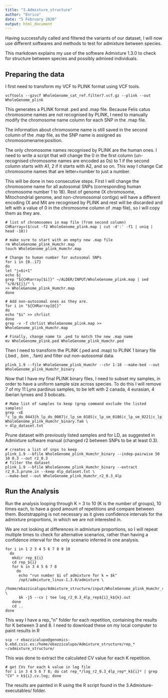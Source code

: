 ```yaml
---
title: "3.Admixture_structure"
author: "Enrico"
date: "5 February 2020"
output: html_document
---
```


Having successfully called and filtered the variants of our dataset, I will now use different softwares and methods to test for admixture between species.

This markdown explains my use of the software Admixture 1.3.0 to check for structure between species and possibly admixed individuals.

## Preparing the data

I first need to transform my VCF to PLINK format using VCF tools.
```
vcftools --gzvcf WholeGenome_cat_ref.filter7.vcf.gz --plink --out WholeGenome_plink
```
This generates a PLINK format .ped and .map file. Because Felis catus chromosome names are not recognised by PLINK, I need to manually modify the chromosome name column for each SNP in the .map file.

The information about chromosome name is still saved in the second column of the .map file, as the SNP name is assigned as chromosomename:position.

The only chromosome names recognised by PLINK are the human ones. I need to write a script that will change the 0 in the first column (un-recognised chromosome names are encoded as 0s) to 1 if the second column starts with A1, 2 if it starts with A2, and so on. This way I change Cat chromosome names that are letter+number to just a number.

This will be done in two consecutive steps. First I will change the chromosome name for all autosomal SNPs (corresponding human chromosome number 1 to 18). Rest of genome (X chromosome, Mitochondrial genome, and non-chromosomal contigs) will have a different encoding (X and Mit are recognised by PLINK and rest will be discarded and left with a value of 0 in the chromosome column of .map file), so I will copy them as they are.
```
# list of chromosomes in map file (from second column)
CHRarray=($(cut -f2 WholeGenome_plink.map | cut -d':' -f1 | uniq | head -18))

# make sure to start with an empty new .map file
rm WholeGenome_plink_Humchr.map
touch WholeGenome_plink_Humchr.map

# Change to human number for autosomal SNPs
for i in {0..17}
do
let "j=$i+1"
echo $j
grep "${CHRarray[$i]}" ~/ALDER/INPUT/WholeGenome_plink.map | sed "s/0/${j}/" \
>> WholeGenome_plink_Humchr.map
done

# Add non-autosomal ones as they are.
for i in "${CHRarray[@]}"
do
echo "$i" >> chrlist
done
grep -v -f chrlist WholeGenome_plink.map >> WholeGenome_plink_Humchr.map

# Finally, change name to .ped to match the new .map name
mv WholeGenome_plink.ped WholeGenome_plink_Humchr.ped
```
Then I need to transform the PLINK (.ped and .map) to PLINK 1 binary file (.bed , .bim , .fam) and filter out non-autosomal data.
```
plink_1.9 --file WholeGenome_plink_Humchr --chr 1-18 --make-bed --out WholeGenome_plink_Humchr_binary
```
Now that I have my final PLINK binary files, I need to subset my samples, in order to have a uniform sample size across species. To do this I will remove 7 of my 11 Lynx pardinus samples, to be left with 2 canada, 4 eurasian, 4 iberian lynxes and 3 bobcats.
```
# Make list of samples to keep (grep command exclude the listed samples)
grep -vE "c_lp_do_0443|h_lp_do_0007|c_lp_sm_0185|c_lp_sm_0186|c_lp_sm_0221|c_lp_sm_0298|c_lp_sm_0359" WholeGenome_plink_Humchr_binary.fam \
> 4lp_dataset.txt
```
Prune dataset with previously listed samples and for LD, as suggested in Admixture software manual (changed r2 between SNPs to be at least 0.3).
```
# creates a list of snps to keep
plink_1.9 --bfile WholeGenome_plink_Humchr_binary --indep-pairwise 50 10 0.3 --out r2_0.3
# filter the dataset
plink_1.9 --bfile WholeGenome_plink_Humchr_binary --extract r2_0.3.prune.in --keep 4lp_dataset.txt \
--make-bed --out WholeGenome_plink_Humchr_r2_0.3_4lp
```

## Run the Analysis

Run the analysis looping through K = 3 to 10 (K is the number of groups), 10 times each, to have a good amount of repetitions and compare between them.
Bootstrapping is not necessary as it gives confidence intervals for the admixture proportions, in which we are not interested in.

We are not looking at differences in admixture proportions, so I will repeat multiple times to check for alternative scenarios, rather than having a confidence interval for the only scenario inferred in one analysis.
```
for i in 1 2 3 4 5 6 7 8 9 10
  do
   mkdir rep_${i}
   cd rep_${i}
   for k in 3 4 5 6 7 8
     do
      echo "run number $i of admixture for k = $k"
      /opt/admixture_linux-1.3.0/admixture \
      /home/ebazzicalupo/Admixture_structure/input/WholeGenome_plink_Humchr_r2_0.3_4lp.bed \
      $k -j5 --cv | tee log_r2_0.3_4lp_rep${i}_k${k}.out
   done
   cd ..
done
```
This way I have a rep_"n" folder for each repetition, containing the results for K between 3 and 8.
I need to download these on my local computer to paint results in R
```
scp -r ebazzicalupo@genomics-b.ebd.csic.es:/home/ebazzicalupo/Admixture_structure/rep_* ~/admixture_structure/
```
This was done to extract the calculated CV value for each K repetition.
```
# get CVs for each k value in log file
for i in 3 4 5 6 7 8; do cat rep_*/log_r2_0.3_4lp_rep*_k${i}* | grep "CV" > k${i}.cv.log; done
```
The results are painted in R using the R script found in the 3.Admixture-executables/ folder.
